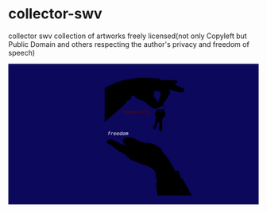 # collector-swv
collector swv collection of artworks freely licensed(not only Copyleft but Public Domain and others respecting the author's privacy and freedom of speech)

![Community and Individual](themes-on-community-and-hackers/communityandfreedom.png)
